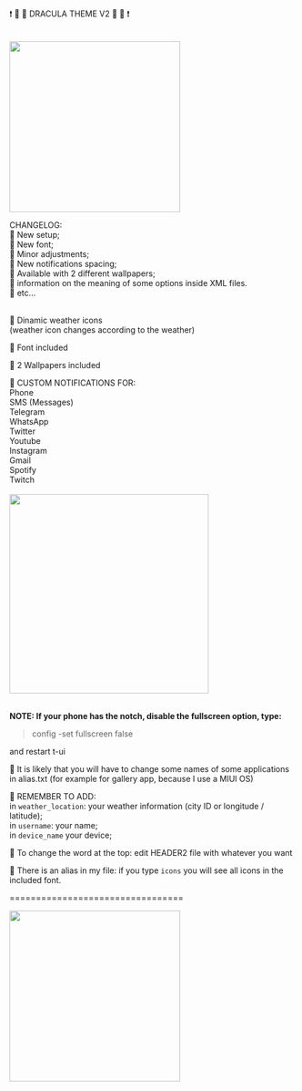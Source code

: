 ❗️ 🦇  🎨   DRACULA THEME V2  🎨  🦇 ❗️<br>
<br>
<br>
<img src="https://github.com/M4dGun/t-ui_themes/blob/main/themes/Dracula_V2/Dracula_v2_new.jpg" data-canonical-src="https://github.com/M4dGun/t-ui_themes/blob/main/themes/Dracula_V2/Dracula_v2_new.jpg" width="300" />



CHANGELOG:<br>
📌 New setup;<br>
📌 New font;<br>
📌 Minor adjustments;<br>
📌 New notifications spacing;<br>
📌 Available with 2 different wallpapers;<br>
📌 information on the meaning of some options inside XML files.<br>
📌  etc...<br>
<br>

📌 Dinamic weather icons<br>
(weather icon changes according to the weather)

📌  Font included

📌  2 Wallpapers included

📌  CUSTOM NOTIFICATIONS FOR:<br>
Phone<br>
SMS (Messages)<br>
Telegram<br>
WhatsApp<br>
Twitter<br>
Youtube<br>
Instagram<br>
Gmail<br>
Spotify<br>
Twitch<br>
<br>
<img src="https://github.com/M4dGun/t-ui_themes/blob/main/themes/Dracula_V2/IMG_20220406_103600.jpg" data-canonical-src="https://github.com/M4dGun/t-ui_themes/blob/main/themes/Dracula_V2/IMG_20220406_103600.jpg" width="350" /><br>
<br>

**NOTE: If your phone has the notch, disable the fullscreen option, type:**
> config -set fullscreen false

and restart t-ui<br>

📌  It is likely that you will have to change some names of some applications in alias.txt (for example for gallery app, because I use a MIUI OS)<br>

📌  REMEMBER TO ADD:<br>
in `weather_location`: your weather information (city ID or longitude / latitude);<br>
in `username`: your name;<br>
in `device_name` your device;<br>

📌  To change the word at the top: edit HEADER2 file with whatever you want<br>

📌 There is an alias in my file: if you type `icons` you will see all icons in the included font.

=================================





<img src="https://github.com/M4dGun/t-ui_themes/blob/main/themes/Dracula_V2/Dracula_v2_1.jpg" data-canonical-src="https://github.com/M4dGun/t-ui_themes/blob/main/themes/Dracula_V2/Dracula_v2_1.jpg" width="300" />

